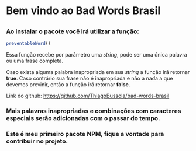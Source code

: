# Bem vindo ao Bad Words Brasil

##


### Ao instalar o pacote você irá utilizar a função:
```js
preventableWord()
```

Essa função recebe por parâmetro uma _string_, pode ser uma única palavra ou uma frase completa.

Caso exista alguma palabra inapropriada em sua _string_ a função irá retornar **true**. Caso contrário sua frase não é inapropriada e não a nada a que devemos previnir, então a função irá retornar **false**.



Link do github: https://github.com/ThiagoBussola/bad-words-brasil


### Mais palavras inapropriadas e combinações com caracteres especiais serão adicionadas com o passar do tempo.

### Este é meu primeiro pacote NPM, fique a vontade para contribuir no projeto.